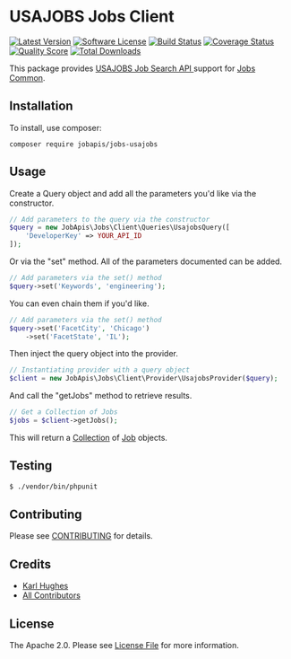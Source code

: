 # USAJOBS Jobs Client

[![Latest Version](https://img.shields.io/github/release/jobapis/jobs-usajobs.svg?style=flat-square)](https://github.com/jobapis/jobs-usajobs/releases)
[![Software License](https://img.shields.io/badge/license-APACHE%202.0-brightgreen.svg?style=flat-square)](LICENSE.md)
[![Build Status](https://img.shields.io/travis/jobapis/jobs-usajobs/master.svg?style=flat-square&1)](https://travis-ci.org/jobapis/jobs-usajobs)
[![Coverage Status](https://img.shields.io/scrutinizer/coverage/g/jobapis/jobs-usajobs.svg?style=flat-square)](https://scrutinizer-ci.com/g/jobapis/jobs-usajobs/code-structure)
[![Quality Score](https://img.shields.io/scrutinizer/g/jobapis/jobs-usajobs.svg?style=flat-square)](https://scrutinizer-ci.com/g/jobapis/jobs-usajobs)
[![Total Downloads](https://img.shields.io/packagist/dt/jobapis/jobs-usajobs.svg?style=flat-square)](https://packagist.org/packages/jobapis/jobs-usajobs)

This package provides [USAJOBS Job Search API ](https://developer.usajobs.gov/Search-API/Overview)
support for [Jobs Common](https://github.com/jobapis/jobs-common).

## Installation

To install, use composer:

```
composer require jobapis/jobs-usajobs
```

## Usage

Create a Query object and add all the parameters you'd like via the constructor.
 
```php
// Add parameters to the query via the constructor
$query = new JobApis\Jobs\Client\Queries\UsajobsQuery([
    'DeveloperKey' => YOUR_API_ID
]);
```

Or via the "set" method. All of the parameters documented can be added.

```php
// Add parameters via the set() method
$query->set('Keywords', 'engineering');
```

You can even chain them if you'd like.

```php
// Add parameters via the set() method
$query->set('FacetCity', 'Chicago')
    ->set('FacetState', 'IL');
```
 
Then inject the query object into the provider.

```php
// Instantiating provider with a query object
$client = new JobApis\Jobs\Client\Provider\UsajobsProvider($query);
```

And call the "getJobs" method to retrieve results.

```php
// Get a Collection of Jobs
$jobs = $client->getJobs();
```

This will return a [Collection](https://github.com/jobapis/jobs-common/blob/master/src/Collection.php) of [Job](https://github.com/jobapis/jobs-common/blob/master/src/Job.php) objects.

## Testing

``` bash
$ ./vendor/bin/phpunit
```

## Contributing

Please see [CONTRIBUTING](/CONTRIBUTING.md) for details.

## Credits

- [Karl Hughes](https://github.com/karllhughes)
- [All Contributors](https://github.com/jobapis/jobs-usajobs/contributors)

## License

The Apache 2.0. Please see [License File](https://github.com/jobapis/jobs-usajobs/blob/master/LICENSE) for more information.
